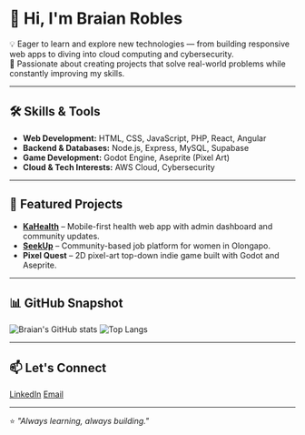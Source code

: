 # 👋 Hi, I'm Braian Robles

💡 Eager to learn and explore new technologies — from building responsive web apps to diving into cloud computing and cybersecurity.  
🚀 Passionate about creating projects that solve real-world problems while constantly improving my skills.  

---

## 🛠 Skills & Tools
- **Web Development:** HTML, CSS, JavaScript, PHP, React, Angular  
- **Backend & Databases:** Node.js, Express, MySQL, Supabase  
- **Game Development:** Godot Engine, Aseprite (Pixel Art)  
- **Cloud & Tech Interests:** AWS Cloud, Cybersecurity  

---

## 📌 Featured Projects
- [**KaHealth**](https://github.com/Thisisnotbrai/KaHealth) – Mobile-first health web app with admin dashboard and community updates.  
- [**SeekUp**](https://github.com/Thisisnotbrai/SeekUp) – Community-based job platform for women in Olongapo.  
- **Pixel Quest** – 2D pixel-art top-down indie game built with Godot and Aseprite.  

---

## 📊 GitHub Snapshot
![Braian's GitHub stats](https://github-readme-stats.vercel.app/api?username=Thisisnotbrai&show_icons=true&theme=tokyonight)
![Top Langs](https://github-readme-stats.vercel.app/api/top-langs/?username=Thisisnotbrai&layout=compact&theme=tokyonight)

---

## 📫 Let's Connect
[LinkedIn](https://www.linkedin.com/in/braian-robles-752585339) 
[Email](mailto:braian.robles26@gmail.com)  

---

⭐️ *"Always learning, always building."*  
